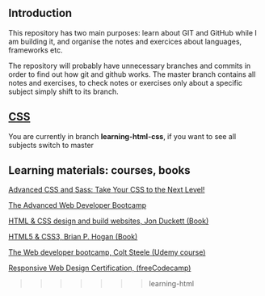 ## Introduction

This repository has two main purposes: learn about GIT and GitHub while I am building it, and organise the notes and exercices about languages, frameworks etc.

The repository will probably have unnecessary branches and commits in order to find out how git and github works. The master branch contains all notes and exercises, to check notes or exercises only about a specific subject simply shift to its branch.

## [CSS](subjects/html-css.md)

You are currently in branch **learning-html-css**, if you want to see all subjects switch to master

## Learning materials: courses, books <!--Future: If a new material is included use the MD template to include it-->

[Advanced CSS and Sass: Take Your CSS to the Next Level!](advanced-css-and-sass/acas.md)

[The Advanced Web Developer Bootcamp](the-advanced-web-developer-bootcamp/tawdb.md)

[HTML & CSS design and build websites, Jon Duckett (Book)](html-and-css-design-and-build-websites/hcdbw.md)

[HTML5 & CSS3, Brian P. Hogan (Book)](html-and-css3/hc.md)

[The Web developer bootcamp, Colt Steele (Udemy course)](the-web-developer-bootcamp/twdb.md)

[Responsive Web Design Certification, (freeCodecamp)](responsive-web-design-certification/rwdc.md)
>>>>>>> learning-html
